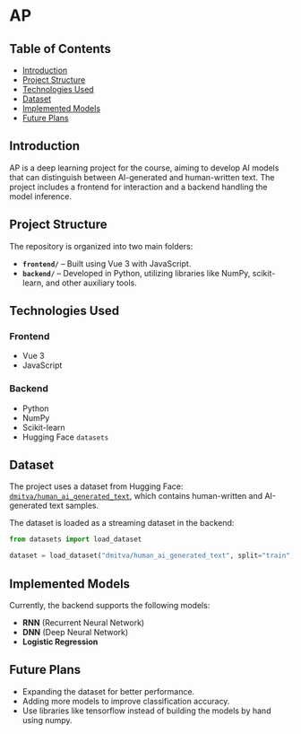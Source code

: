 # AP

## Table of Contents
- [Introduction](#introduction)
- [Project Structure](#project-structure)
- [Technologies Used](#technologies-used)
- [Dataset](#dataset)
- [Implemented Models](#implemented-models)
- [Future Plans](#future-plans)

## Introduction
AP is a deep learning project for the course, aiming to develop AI models that can distinguish between AI-generated and human-written text. The project includes a frontend for interaction and a backend handling the model inference.

## Project Structure
The repository is organized into two main folders:
- **`frontend/`** – Built using Vue 3 with JavaScript.
- **`backend/`** – Developed in Python, utilizing libraries like NumPy, scikit-learn, and other auxiliary tools.

## Technologies Used
### Frontend
- Vue 3
- JavaScript

### Backend
- Python
- NumPy
- Scikit-learn
- Hugging Face `datasets`

## Dataset
The project uses a dataset from Hugging Face: [`dmitva/human_ai_generated_text`](https://huggingface.co/datasets/dmitva/human_ai_generated_text), which contains human-written and AI-generated text samples.  

The dataset is loaded as a streaming dataset in the backend:

```python
from datasets import load_dataset

dataset = load_dataset("dmitva/human_ai_generated_text", split="train", streaming=True)
```

## Implemented Models
Currently, the backend supports the following models:
- **RNN** (Recurrent Neural Network)
- **DNN** (Deep Neural Network)
- **Logistic Regression**

## Future Plans
- Expanding the dataset for better performance.
- Adding more models to improve classification accuracy.
- Use libraries like tensorflow instead of building the models by hand using numpy.